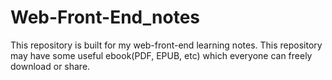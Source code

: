 # Web-Front-End_notes
This repository is built for my web-front-end learning notes.
This repository may have some useful ebook(PDF, EPUB, etc) which everyone can freely download or share.
